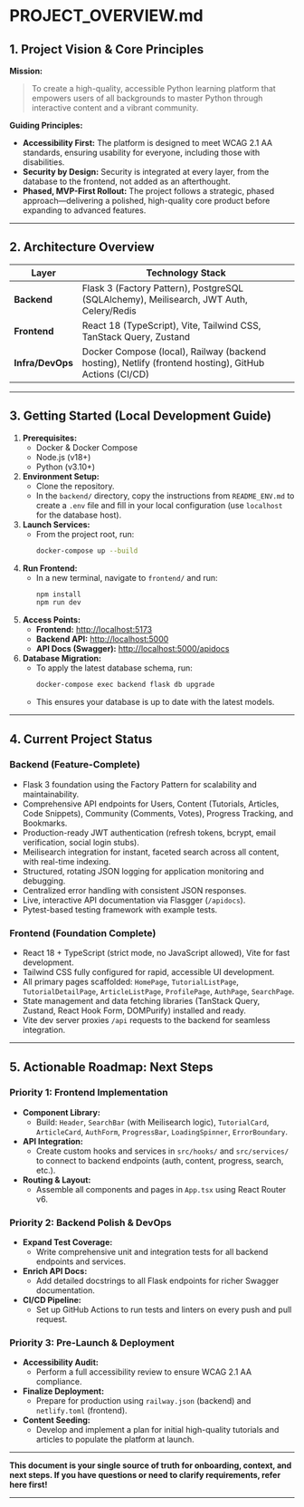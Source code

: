 # PROJECT_OVERVIEW.md

## 1. Project Vision & Core Principles

**Mission:**
> To create a high-quality, accessible Python learning platform that empowers users of all backgrounds to master Python through interactive content and a vibrant community.

**Guiding Principles:**
- **Accessibility First:** The platform is designed to meet WCAG 2.1 AA standards, ensuring usability for everyone, including those with disabilities.
- **Security by Design:** Security is integrated at every layer, from the database to the frontend, not added as an afterthought.
- **Phased, MVP-First Rollout:** The project follows a strategic, phased approach—delivering a polished, high-quality core product before expanding to advanced features.

---

## 2. Architecture Overview

| Layer         | Technology Stack                                                                 |
|--------------|----------------------------------------------------------------------------------|
| **Backend**  | Flask 3 (Factory Pattern), PostgreSQL (SQLAlchemy), Meilisearch, JWT Auth, Celery/Redis |
| **Frontend** | React 18 (TypeScript), Vite, Tailwind CSS, TanStack Query, Zustand                |
| **Infra/DevOps** | Docker Compose (local), Railway (backend hosting), Netlify (frontend hosting), GitHub Actions (CI/CD) |

---

## 3. Getting Started (Local Development Guide)

1. **Prerequisites:**
   - Docker & Docker Compose
   - Node.js (v18+)
   - Python (v3.10+)
2. **Environment Setup:**
   - Clone the repository.
   - In the `backend/` directory, copy the instructions from `README_ENV.md` to create a `.env` file and fill in your local configuration (use `localhost` for the database host).
3. **Launch Services:**
   - From the project root, run:
     ```sh
     docker-compose up --build
     ```
4. **Run Frontend:**
   - In a new terminal, navigate to `frontend/` and run:
     ```sh
     npm install
     npm run dev
     ```
5. **Access Points:**
   - **Frontend:** [http://localhost:5173](http://localhost:5173)
   - **Backend API:** [http://localhost:5000](http://localhost:5000)
   - **API Docs (Swagger):** [http://localhost:5000/apidocs](http://localhost:5000/apidocs)
6. **Database Migration:**
   - To apply the latest database schema, run:
     ```sh
     docker-compose exec backend flask db upgrade
     ```
   - This ensures your database is up to date with the latest models.

---

## 4. Current Project Status

### **Backend (Feature-Complete)**
- Flask 3 foundation using the Factory Pattern for scalability and maintainability.
- Comprehensive API endpoints for Users, Content (Tutorials, Articles, Code Snippets), Community (Comments, Votes), Progress Tracking, and Bookmarks.
- Production-ready JWT authentication (refresh tokens, bcrypt, email verification, social login stubs).
- Meilisearch integration for instant, faceted search across all content, with real-time indexing.
- Structured, rotating JSON logging for application monitoring and debugging.
- Centralized error handling with consistent JSON responses.
- Live, interactive API documentation via Flasgger (`/apidocs`).
- Pytest-based testing framework with example tests.

### **Frontend (Foundation Complete)**
- React 18 + TypeScript (strict mode, no JavaScript allowed), Vite for fast development.
- Tailwind CSS fully configured for rapid, accessible UI development.
- All primary pages scaffolded: `HomePage`, `TutorialListPage`, `TutorialDetailPage`, `ArticleListPage`, `ProfilePage`, `AuthPage`, `SearchPage`.
- State management and data fetching libraries (TanStack Query, Zustand, React Hook Form, DOMPurify) installed and ready.
- Vite dev server proxies `/api` requests to the backend for seamless integration.

---

## 5. Actionable Roadmap: Next Steps

### **Priority 1: Frontend Implementation**
- **Component Library:**
  - Build: `Header`, `SearchBar` (with Meilisearch logic), `TutorialCard`, `ArticleCard`, `AuthForm`, `ProgressBar`, `LoadingSpinner`, `ErrorBoundary`.
- **API Integration:**
  - Create custom hooks and services in `src/hooks/` and `src/services/` to connect to backend endpoints (auth, content, progress, search, etc.).
- **Routing & Layout:**
  - Assemble all components and pages in `App.tsx` using React Router v6.

### **Priority 2: Backend Polish & DevOps**
- **Expand Test Coverage:**
  - Write comprehensive unit and integration tests for all backend endpoints and services.
- **Enrich API Docs:**
  - Add detailed docstrings to all Flask endpoints for richer Swagger documentation.
- **CI/CD Pipeline:**
  - Set up GitHub Actions to run tests and linters on every push and pull request.

### **Priority 3: Pre-Launch & Deployment**
- **Accessibility Audit:**
  - Perform a full accessibility review to ensure WCAG 2.1 AA compliance.
- **Finalize Deployment:**
  - Prepare for production using `railway.json` (backend) and `netlify.toml` (frontend).
- **Content Seeding:**
  - Develop and implement a plan for initial high-quality tutorials and articles to populate the platform at launch.

---

**This document is your single source of truth for onboarding, context, and next steps. If you have questions or need to clarify requirements, refer here first!**

--- 